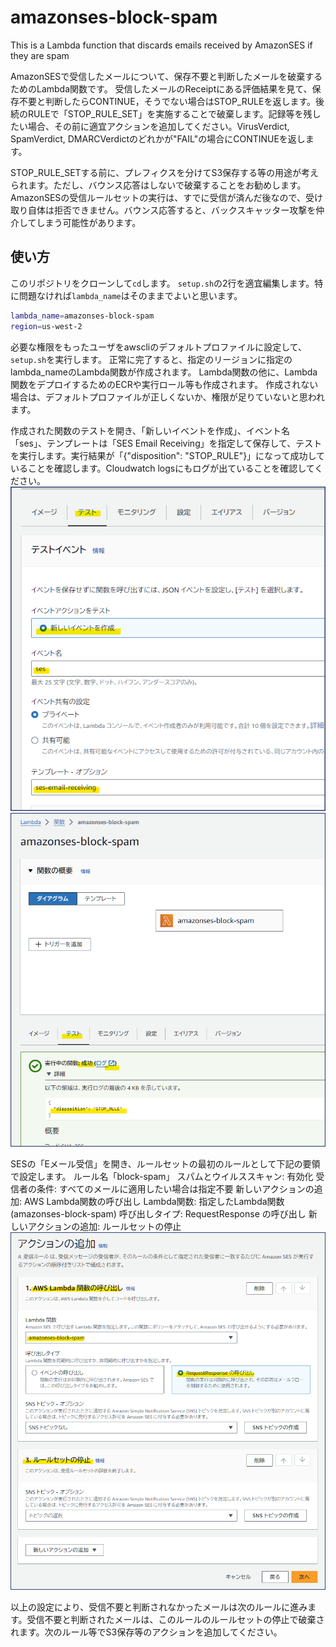 # amazonses-block-spam
This is a Lambda function that discards emails received by AmazonSES if they are spam

AmazonSESで受信したメールについて、保存不要と判断したメールを破棄するためのLambda関数です。
受信したメールのReceiptにある評価結果を見て、保存不要と判断したらCONTINUE，そうでない場合はSTOP_RULEを返します。後続のRULEで「STOP_RULE_SET」を実施することで破棄します。記録等を残したい場合、その前に適宜アクションを追加してください。VirusVerdict, SpamVerdict, DMARCVerdictのどれかが"FAIL"の場合にCONTINUEを返します。

STOP_RULE_SETする前に、プレフィクスを分けてS3保存する等の用途が考えられます。ただし、バウンス応答はしないで破棄することをお勧めします。AmazonSESの受信ルールセットの実行は、すでに受信が済んだ後なので、受け取り自体は拒否できません。バウンス応答すると、バックスキャッター攻撃を仲介してしまう可能性があります。

## 使い方

このリポジトリをクローンして`cd`します。
`setup.sh`の2行を適宜編集します。特に問題なければ`lambda_name`はそのままでよいと思います。

```bash
lambda_name=amazonses-block-spam
region=us-west-2
```

必要な権限をもったユーザをawscliのデフォルトプロファイルに設定して、`setup.sh`を実行します。
正常に完了すると、指定のリージョンに指定のlambda_nameのLambda関数が作成されます。
Lambda関数の他に、Lambda関数をデプロイするためのECRや実行ロール等も作成されます。
作成されない場合は、デフォルトプロファイルが正しくないか、権限が足りていないと思われます。

作成された関数のテストを開き、「新しいイベントを作成」、イベント名「ses」、テンプレートは「SES Email Receiving」を指定して保存して、テストを実行します。実行結果が「{"disposition": "STOP_RULE"}」になって成功していることを確認します。Cloudwatch logsにもログが出ていることを確認してください。
![](images/image_2024-02-05_142838.png)
![](images/image_2024-02-05_142702.png)

SESの「Eメール受信」を開き、ルールセットの最初のルールとして下記の要領で設定します。
ルール名「block-spam」
スパムとウイルススキャン: 有効化
受信者の条件: すべてのメールに適用したい場合は指定不要
新しいアクションの追加: AWS Lambda関数の呼び出し
Lambda関数: 指定したLambda関数(amazonses-block-spam)
呼び出しタイプ: RequestResponse の呼び出し
新しいアクションの追加: ルールセットの停止
![](images/image_2024-02-05_143640.png)

以上の設定により、受信不要と判断されなかったメールは次のルールに進みます。受信不要と判断されたメールは、このルールのルールセットの停止で破棄されます。次のルール等でS3保存等のアクションを追加してください。

